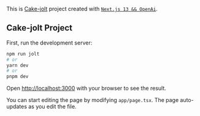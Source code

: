 This is [Cake-jolt](https://cake-jolt.vercel.app) project created with [`Next.js 13 && OpenAi`](https://github.com/vercel/next.js/tree/canary/packages/create-next-app).

## Cake-jolt Project

First, run the development server:

```bash
npm run jolt
# or
yarn dev
# or
pnpm dev
```

Open [http://localhost:3000](http://localhost:3000) with your browser to see the result.

You can start editing the page by modifying `app/page.tsx`. The page auto-updates as you edit the file.

